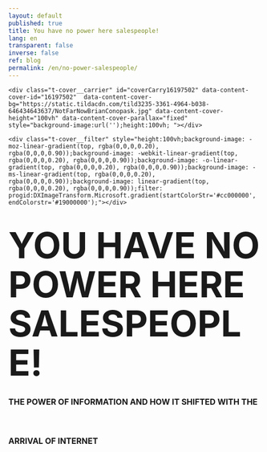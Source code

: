 ```yaml
---
layout: default
published: true
title: You have no power here salespeople!
lang: en
transparent: false
inverse: false
ref: blog
permalink: /en/no-power-salespeople/
---
```




<!--allrecords-->
<div id="allrecords" class="t-records" data-hook="blocks-collection-content-node" data-tilda-project-id="56887" data-tilda-page-id="699959"  >

<div id="rec16197502" class="r" style=" " data-animationappear="off" data-record-type="274"   >
<!-- t255 -->
<!-- cover -->





<div class="t-cover" id="recorddiv16197502" bgimgfield="img" style="height:100vh; background-image:url('https://static.tildacdn.com/tild3235-3361-4964-b038-646434643637/-/resize/20x/NotFarNowBrianConopask.jpg');" >

	<div class="t-cover__carrier" id="coverCarry16197502" data-content-cover-id="16197502"  data-content-cover-bg="https://static.tildacdn.com/tild3235-3361-4964-b038-646434643637/NotFarNowBrianConopask.jpg" data-content-cover-height="100vh" data-content-cover-parallax="fixed"        style="background-image:url('');height:100vh; "></div>

    <div class="t-cover__filter" style="height:100vh;background-image: -moz-linear-gradient(top, rgba(0,0,0,0.20), rgba(0,0,0,0.90));background-image: -webkit-linear-gradient(top, rgba(0,0,0,0.20), rgba(0,0,0,0.90));background-image: -o-linear-gradient(top, rgba(0,0,0,0.20), rgba(0,0,0,0.90));background-image: -ms-linear-gradient(top, rgba(0,0,0,0.20), rgba(0,0,0,0.90));background-image: linear-gradient(top, rgba(0,0,0,0.20), rgba(0,0,0,0.90));filter: progid:DXImageTransform.Microsoft.gradient(startColorStr='#cc000000', endColorstr='#19000000');"></div>
  <div class="t255">
  <div class="t-container">
    <div class="t-width t-width_10 t255__mainblock">
        <div class="t-cover__wrapper t-valign_middle" style="height:100vh;">
          <div class="t255__wrapper" data-hook-content="covercontent">
                        <h1 class="t255__title t-title t-title_sm t-uppercase "  style="text-transform:uppercase;" field="title"><div style="font-size:72px;line-height:78px;" data-customstyle="yes">You Have No Power Here Salespeople!<br /><span style="font-size: 16px;">The power of information and how it shifted with the arrival of Internet</span> <br /></div></h1>            <span class="space"></span>
          </div>
        </div>
        <div class="t255__userblock">
          <div class="t255__userblock-img t-bgimg "  imgfield="img2" data-original="https://static.tildacdn.com/tild6534-3332-4831-a564-653335383132/49759ab977eb49179ea12ef7921c199f.jpg" style="background-image: url('https://static.tildacdn.com/tild6534-3332-4831-a564-653335383132/-/resize/20x/49759ab977eb49179ea12ef7921c199f.jpg');"></div>          <div class="t255__userblock-descr t-descr t-descr_xxs "  field="title2">By <strong>Konstantin Kostychuk</strong><strong><br />CEO at TTBA Group</strong><strong></strong></div>          <div class="t255__userblock-date t-descr t-descr_xxs "  field="descr2">on March 20, 2017</div>        </div>
    </div>
  </div>
  </div>


</div>

</div>


<div id="rec16378298" class="r" style="padding-top:0px;padding-bottom:0px; " data-animationappear="off" data-record-type="449"   >

<!-- T381 -->
<div id="nav16378298marker"></div>
<div id="nav16378298" class="t449   " data-navmarker="nav16378298marker" data-appearoffset="" data-hideoffset="">
    <div class="t449__wrapper ">
      <script type="text/javascript" src="//yastatic.net/share2/share.js" charset="utf-8"></script>
      <div class="t449__share_buttons ya-share2" data-direction="vertical" data-yashareL10n="en" data-services="facebook,twitter"></div>
    </div>
</div>

</div>


<div id="rec16197503" class="r" style="padding-top:90px;padding-bottom:60px;background-color:#ededed; "  data-record-type="127"   data-bg-color="#ededed">
<!-- T119 -->
<div class="t119">
	<div class="t-container ">
	  	<div class="t-col t-col_8 t-prefix_2">
			<div class="t119__preface t-descr t-opacity_70" style="opacity:0.70;" field="text"><div style="font-size:20px;text-align:left;" data-customstyle="yes"><strong></strong><strong>Picture this:</strong> Your car is a piece of crap. It's all rusty and the more you repair it the more it falls apart. After the last snowstorm, you made a decision; you're buying a new car! <br /><br /> What do you do? You Google it! You open your computer or your mobile device and you start looking at the different makes, models and prices of cars. After reading reviews, watching videos and comparing 3 to 10 different options, you select your vehicle of choice and you drive down to the nearest dealership to buy it. <br /><br /></div></div>
		</div>
	</div>
</div>
</div>


<div id="rec16197504" class="r" style="padding-top:0px;padding-bottom:0px; "  data-record-type="179"   >
<!-- cover -->





<div class="t-cover" id="recorddiv16197504" bgimgfield="img" style="height:100vh; background-image:url('https://static.tildacdn.com/tild6661-3536-4532-a631-323463393132/-/resize/20x/Car_dealership.jpg');" >

	<div class="t-cover__carrier" id="coverCarry16197504" data-content-cover-id="16197504"  data-content-cover-bg="https://static.tildacdn.com/tild6661-3536-4532-a631-323463393132/Car_dealership.jpg" data-content-cover-height="100vh" data-content-cover-parallax="fixed"        style="background-image:url('');height:100vh; "></div>

    <div class="t-cover__filter" style="height:100vh;background-image: -moz-linear-gradient(top, rgba(0,0,0,0.60), rgba(0,0,0,0.60));background-image: -webkit-linear-gradient(top, rgba(0,0,0,0.60), rgba(0,0,0,0.60));background-image: -o-linear-gradient(top, rgba(0,0,0,0.60), rgba(0,0,0,0.60));background-image: -ms-linear-gradient(top, rgba(0,0,0,0.60), rgba(0,0,0,0.60));background-image: linear-gradient(top, rgba(0,0,0,0.60), rgba(0,0,0,0.60));filter: progid:DXImageTransform.Microsoft.gradient(startColorStr='#66000000', endColorstr='#66000000');"></div>

<!-- T164 -->
<div class="t164">
	<div class="t-container">
		<div class="t-cover__wrapper t-valign_middle" style="height:100vh;">
          <div class="t-col t-col_8 t-prefix_2 t-align_left">
            <div data-hook-content="covercontent">
            <div class="t164__wrapper">
	          	          	          <div class="t164__descr t-descr t-descr_xxxl" field="descr"><div style="font-size:30px;" data-customstyle="yes"><br />Now image again that your car is a piece of crap but this time it's 1987. <br /></div></div>	          <div class="t164__text t-text t-text_md" field="text"><div style="font-size:18px;" data-customstyle="yes">If you wanted to buy a new car 30 years ago, what did you do? Those of you who are old enough will remember that your options were not many. We have this amazing capacity as human beings to quickly get used to the good things in life and expect them to be the new standards. <br /> <br />So let me take you back for a minute and remind you of what life was like before 12 year olds walked around with a satellite connection in their pocket. <br /><br /><strong>Here's what you did when shopping for a car: <br /></strong>1. Pick a make and find the nearest dealership. <br />2. Drive there (or take the bus). <br />3. Compare pricing options, deals, promotions and features. <br />4. Haggle with a salesperson. <br />5. Get haggled. <br />6. Then drive down to another dealership and repeat steps 1 through 5. <br />7. Do that three, four or even 10 times. <br /> <br /><br /></div></div>            </div>
            </div>
          </div>
		</div>
	</div>
</div>



</div>

</div>


<div id="rec16197505" class="r" style="padding-top:75px;padding-bottom:0px; "  data-record-type="106"   >
<!-- T004 -->
<div class="t004">
	<div class="t-container ">
	  	<div class="t-col t-col_8 t-prefix_2">
			<div field="text" class="t-text t-text_md  "><div style="font-size:18px;" data-customstyle="yes">If you're reading this and you're a business owner, you're probably thinking "A client coming to your store without Googling a single thing, that's great! Half the battle is already won! Business owners had it SO EASY back then!" And you're right! Without easy access to information, consumers had no choice but to come see you at the store. Good for business, not so good for the consumer. <br /><br /> First of all, most people couldn't haggle if their life depended on it. <br /><br /> Most of us can haggle for fruits or other produce at a summer market. It doesn't take a genius to compare apples to apples and oranges to oranges. But comparing a Volkswagen Passat to a Honda Accord can prove more difficult to do. Especially if your adversary is a salesman who has all the up-to-date information about his products while you only know what your uncle told you about his Oldsmobile. Guess who's coming out on top in that transaction. <br /><br /> <em>Do you see where I'm going with this yet? <br /></em><br /> The only reason you went to 10 different car dealerships 30 years ago is because you had no other choice. If you wanted information about a car, you went to a car salesman. If you wanted information about a fridge, a TV or any other product or service, you had to get out of your home and drive to the store. <br /></div></div>
		</div>
	</div>
</div>
</div>


<div id="rec16376790" class="r" style="padding-top:0px;padding-bottom:0px; "  data-record-type="223"   >
<!-- T195 -->
<div class="t195">
  <div class="t-container">

      <div class="t-col t-col_4 t-prefix_2">
        <div class="t195__text t-text t-text_md" field="text"><div style="font-size:18px;" data-customstyle="yes"><u><br />The power of information was consolidated within the salespeople.</u> They knew how to use it and how to squeeze as much as they could out of every customer. They'd get away with it time after time after time. It's no wonder that to this day, when most people think of a salesman they are thinking of someone who's pushy, persistent and aggressive. Source <a href="https://research.hubspot.com/charts/sales-description-word-cloud" target="_blank" style="color:#6072fc !important;" rel="color:#7181f7 !important;">HubSpot</a></div></div>
      </div>
          <div class="t-col t-col_4  t195__imgsection" itemscope itemtype="http://schema.org/ImageObject"><meta itemprop="image" content="https://static.tildacdn.com/tild3138-3162-4234-a538-313332356161/Sales_word_cloud.png">        <img class="t195__img t-img" data-tu-max-width="1200" data-tu-max-height="1200" src="https://static.tildacdn.com/tild3138-3162-4234-a538-313332356161/-/empty/Sales_word_cloud.png" data-original="https://static.tildacdn.com/tild3138-3162-4234-a538-313332356161/Sales_word_cloud.png" imgfield="img"   /><br />        <div class="t195__sectitle t-descr" field="imgtitle" itemprop="name"></div>
        <div class="t195__secdescr t-descr" field="imgdescr" itemprop="description"></div>
      </div>
      </div>
</div>
</div>


<div id="rec16375614" class="r" style="padding-top:15px;padding-bottom:30px; "  data-record-type="106"   >
<!-- T004 -->
<div class="t004">
	<div class="t-container ">
	  	<div class="t-col t-col_8 t-prefix_2">
			<div field="text" class="t-text t-text_md  "><strong>Fast-forward a decade: Enters Internet.<br /></strong><br />From its first appearance in the early nineties, Internet has changed the way we consume information, the way we shop, communicate and pretty much live. Advances in technology, and the incredibly rapid spread of connectivity across the developed world (and now beyond) has changed the relationship between consumers and salespeople forever (and for the better).</div>
		</div>
	</div>
</div>
</div>


<div id="rec16308241" class="r" style="padding-top:75px;padding-bottom:45px; "  data-record-type="271"   >
<!-- t250 -->
<div class="t250">
  <div class="t-container">
    <div class="t-row">
      <div class="t-col t-col_10 t-prefix_1">
        <div class="t250__text t-text-impact t-text-impact_sm" field="text">
          Today's consumer wants information right NOW and he only wants to move his thumbs to get it.<br />
        </div>
        <div>
          <a class="t250__link" href="https://twitter.com/intent/tweet?url=http://project56887.tilda.ws/page699959.html;text=Today's consumer wants information right NOW and he only wants to move his thumbs to get it.;size=l&count=none" target="_blank">            <div class="t250__icon">
              <svg width="28px" height="25px" viewBox="0 0 28 25">
                  <g stroke="none" stroke-width="1" fill="none" fill-rule="evenodd">
                      <g transform="translate(-704.000000, -1375.000000)" fill="#000000">
                          <path d="M731.2272,1375.449 C730.117467,1376.155 728.887333,1376.668 727.5788,1376.944 C726.532533,1375.748 725.038267,1375 723.386267,1375 C720.2148,1375 717.642533,1377.756 717.642533,1381.155 C717.642533,1381.637 717.693867,1382.106 717.79,1382.557 C713.016,1382.3 708.783333,1379.85 705.949733,1376.126 C705.455067,1377.034 705.171333,1378.092 705.171333,1379.221 C705.171333,1381.356 706.185867,1383.24 707.7268,1384.343 C706.785067,1384.311 705.899333,1384.034 705.124667,1383.573 L705.124667,1383.65 C705.124667,1386.631 707.104267,1389.12 709.733467,1389.686 C709.250933,1389.827 708.7432,1389.902 708.2196,1389.902 C707.85,1389.902 707.489733,1389.863 707.1388,1389.792 C707.870533,1392.236 709.992,1394.017 712.505467,1394.066 C710.538933,1395.716 708.061867,1396.701 705.370133,1396.701 C704.906267,1396.701 704.449867,1396.672 704,1396.615 C706.5424,1398.361 709.561733,1399.38 712.806,1399.38 C723.3732,1399.38 729.150533,1390.002 729.150533,1381.868 C729.150533,1381.601 729.1468,1381.335 729.134667,1381.071 C730.256533,1380.204 731.230933,1379.12 732,1377.884 C730.970533,1378.374 729.8636,1378.704 728.7016,1378.853 C729.886933,1378.094 730.797867,1376.887 731.2272,1375.449 L731.2272,1375.449 Z" id="Shape" sketch:type="MSShapeGroup"></path>
                      </g>
                  </g>
              </svg>
            </div>
                      </a>        </div>
      </div>
    </div>
  </div>
</div>
</div>


<div id="rec16197506" class="r" style="padding-top:0px;padding-bottom:0px; "  data-record-type="179"   >
<!-- cover -->





<div class="t-cover" id="recorddiv16197506" bgimgfield="img" style="height:90vh; background-image:url('https://static.tildacdn.com/tild6566-3065-4232-b736-613362616238/-/resize/20x/network_cables.jpg');" >

	<div class="t-cover__carrier" id="coverCarry16197506" data-content-cover-id="16197506"  data-content-cover-bg="https://static.tildacdn.com/tild6566-3065-4232-b736-613362616238/network_cables.jpg" data-content-cover-height="90vh" data-content-cover-parallax="fixed"        style="background-image:url('');height:90vh; "></div>

    <div class="t-cover__filter" style="height:90vh;background-image: -moz-linear-gradient(top, rgba(0,0,0,0.70), rgba(0,0,0,0.70));background-image: -webkit-linear-gradient(top, rgba(0,0,0,0.70), rgba(0,0,0,0.70));background-image: -o-linear-gradient(top, rgba(0,0,0,0.70), rgba(0,0,0,0.70));background-image: -ms-linear-gradient(top, rgba(0,0,0,0.70), rgba(0,0,0,0.70));background-image: linear-gradient(top, rgba(0,0,0,0.70), rgba(0,0,0,0.70));filter: progid:DXImageTransform.Microsoft.gradient(startColorStr='#4c000000', endColorstr='#4c000000');"></div>

<!-- T164 -->
<div class="t164">
	<div class="t-container">
		<div class="t-cover__wrapper t-valign_middle" style="height:90vh;">
          <div class="t-col t-col_8 t-prefix_2 t-align_left">
            <div data-hook-content="covercontent">
            <div class="t164__wrapper">
	          	          	          <div class="t164__descr t-descr t-descr_xxxl" field="descr"><div style="font-size:42px;" data-customstyle="yes">The Power Shift<br /></div></div>	          <div class="t164__text t-text t-text_md" field="text"><div style="font-size:18px;" data-customstyle="yes"><u></u>After decades of being abused and mistreated, the consumer is finally coming out on top. He is now king! He decides when he wants to look for your product, how he does it and where he does it. <br /><br /> But for the most part, they all start in the same place. Here are a few figures: <br />- 81% of shoppers conduct online research before buying <br />- 60% start their research on a search engine like Google <br />- 61% of shoppers read product reviews before making a purchase<br /><a href="http://www.adweek.com/digital/81-shoppers-conduct-online-research-making-purchase-infographic/" style="color:#8585f5 !important;" rel="color:#8585f5 !important;"><span style="color: rgb(95, 113, 245);">(Source)</span><br /></a> <br />By the time a consumer walks into a car dealership in 2017, his mind is already made up! And it's <u>not only cars</u>; it's the same story for the majority of products or services that you will see today! If 30 years ago, the sales cycle started when a customer would walk through the doors, today it starts when the consumer simply feels a need or a want. And with a smart phone in his pocket, he can start looking to fulfill that need within seconds. There's no need to speak with a salesman any more. All of the latest information is easily accessible online. <br /> <br />The dynamic of our work as businesspeople and as salespeople has changed the day that the power of information shifted from us towards the customer. Those who adapted survived and thrived, the rest died out, much like the dinosaurs did. <br /><br /></div></div>            </div>
            </div>
          </div>
		</div>
	</div>
</div>



</div>

</div>


<div id="rec16197507" class="r" style="padding-top:60px;padding-bottom:15px;background-color:#ffffff; "  data-record-type="184"   data-bg-color="#ffffff">
<!-- T169 -->
<div class="t169">
  <div class="t-container_100">
    <div class="t-row">
      <div class="t-col_100">
        <div class="t169__text t-title" field="text"><div style="font-size:30px;line-height:40px;text-align:center;color:#444444;" data-customstyle="yes"><span style="font-weight: 300;">So what can you do? How can you market your business<br />when the consumer calls all the shots? </span><br /></div></div>
      </div>
    </div>
  </div>
</div>
</div>


<div id="rec16309713" class="r" style="padding-top:15px;padding-bottom:15px; "  data-record-type="106"   >
<!-- T004 -->
<div class="t004">
	<div class="t-container ">
	  	<div class="t-col t-col_8 t-prefix_2">
			<div field="text" class="t-text t-text_md  "><strong><span data-redactor-tag="span" style="font-size: 28px;">Business starts with presence. </span><br /></strong><br /><span style="font-size: 18px;">Being on the first page of Google puts you on the list of companies that will be compared, but it doesn't guarantee contact just yet. Today's consumer will compare a few companies by looking at their overall online presence and then decide which companies he will contact for pricing. (We assume here that your product is the bomb and that your branding is on point.) <br /><br /> When it comes to online presence, here's what you need to think about: <br /> <br /><em>- Do you have a website? Is it mobile responsive? (more than 60% of all purchases start from a mobile device) <br />- Is your contact information visible? <br />- Do you have social media accounts? Are they active? <br />- Do you produce and share interesting and useful content? <br />- Does your business have reviews? How are they? <br />- Have you established yourself as an expert in your field? Can you be trusted? <br />- Do you have a Google My Business account? <br />- Did you come up in Google at all? In Google Ads?</em> <br /><br /> The above list is meant to get you to ask the right questions and start thinking about your business differently. In the next article, we'll look at a more systematic approach to building your marketing funnel and understanding the tools at your disposal at each stage of that model. </span><br /></div>
		</div>
	</div>
</div>
</div>


<div id="rec16309789" class="r" style="padding-top:30px;padding-bottom:15px; "  data-record-type="271"   >
<!-- t250 -->
<div class="t250">
  <div class="t-container">
    <div class="t-row">
      <div class="t-col t-col_10 t-prefix_1">
        <div class="t250__text t-text-impact t-text-impact_sm" field="text">
          Online presence is no longer an asset,<br />it's an absolute prerequisite for survival. <br />
        </div>
        <div>
          <a class="t250__link" href="https://twitter.com/intent/tweet?url=http://project56887.tilda.ws/page699959.html;text=Online presence is no longer an asset,it's an absolute prerequisite for survival. ;size=l&count=none" target="_blank">            <div class="t250__icon">
              <svg width="28px" height="25px" viewBox="0 0 28 25">
                  <g stroke="none" stroke-width="1" fill="none" fill-rule="evenodd">
                      <g transform="translate(-704.000000, -1375.000000)" fill="#000000">
                          <path d="M731.2272,1375.449 C730.117467,1376.155 728.887333,1376.668 727.5788,1376.944 C726.532533,1375.748 725.038267,1375 723.386267,1375 C720.2148,1375 717.642533,1377.756 717.642533,1381.155 C717.642533,1381.637 717.693867,1382.106 717.79,1382.557 C713.016,1382.3 708.783333,1379.85 705.949733,1376.126 C705.455067,1377.034 705.171333,1378.092 705.171333,1379.221 C705.171333,1381.356 706.185867,1383.24 707.7268,1384.343 C706.785067,1384.311 705.899333,1384.034 705.124667,1383.573 L705.124667,1383.65 C705.124667,1386.631 707.104267,1389.12 709.733467,1389.686 C709.250933,1389.827 708.7432,1389.902 708.2196,1389.902 C707.85,1389.902 707.489733,1389.863 707.1388,1389.792 C707.870533,1392.236 709.992,1394.017 712.505467,1394.066 C710.538933,1395.716 708.061867,1396.701 705.370133,1396.701 C704.906267,1396.701 704.449867,1396.672 704,1396.615 C706.5424,1398.361 709.561733,1399.38 712.806,1399.38 C723.3732,1399.38 729.150533,1390.002 729.150533,1381.868 C729.150533,1381.601 729.1468,1381.335 729.134667,1381.071 C730.256533,1380.204 731.230933,1379.12 732,1377.884 C730.970533,1378.374 729.8636,1378.704 728.7016,1378.853 C729.886933,1378.094 730.797867,1376.887 731.2272,1375.449 L731.2272,1375.449 Z" id="Shape" sketch:type="MSShapeGroup"></path>
                      </g>
                  </g>
              </svg>
            </div>
                      </a>        </div>
      </div>
    </div>
  </div>
</div>
</div>


<div id="rec16197508" class="r" style="padding-top:30px;padding-bottom:0px; "  data-record-type="493"   >
<!-- t493 -->

<div class="t493">

  <div class="t493__container t-container">
		<div class="t493__flex-wrapper">
	    <div class="t493__box-img-mobile t-col">
	      <div class="t493__tablewrapper">
	        <div class="t493__cell t-cell">
	          <img class="t493__img t-margin_auto t-img" src="https://static.tildacdn.com/tild6462-6661-4664-b635-303765333766/-/empty/salespeople.png" data-original="https://static.tildacdn.com/tild6462-6661-4664-b635-303765333766/salespeople.png" imgfiled="img5" >
	        </div>
	      </div>
	    </div>
	    	    <div class="t493__box-text t-col t-col_flex t-valign_middle t-col_6 ">
	      <div class="t493__tablewrapper">
	        <div class="t493__cell t-cell">
	          <div class="t493__item t-item ">
	            	            <div class="t493__textwrapper t-cell t-valign_top">
	              	                <div class="t493__heading t-heading t-heading_sm  t-align_center" style="" field="title">
	              <div style="color:#060606;" data-customstyle="yes"><strong><strong data-redactor-tag="strong">So that's it? Online presence is the answer? Not quite.</strong><br /></strong></div></div>	              	                <div class="t493__descr t-descr t-descr_xs t-align_center" style="" field="descr">
	              <div style="font-size:18px;" data-customstyle="yes"><br />Online presence is one of the answers. It's one of the very first answers. If you're thinking about the future of your business and about where your customers are looking for your products, online presence is a good start. <br /><br /> Active evaluation is when a potential client has found your business, liked what you're offering and is at the stage of comparing you to the competition. "Two-thirds of the touch points during the active-evaluation phase involve […] activities such as Internet reviews and word-of-mouth recommendations from friends and family." <br />Source: <span style="color: rgb(95, 113, 245);"><a href="http://www.mckinsey.com/business-functions/marketing-and-sales/our-insights/the-consumer-decision-journey" style="color: rgb(95, 113, 245);" target="_blank">McKinsey</a> </span><br /><br /> What does that mean? It means that simply being online is not enough. Just like they do in a store holding two products in front of them, they will also compare your business with others when searching online. <br /><strong></strong></div></div>	            </div>
	          </div>
	          	            <div class="t493__item t493__item_padding-top t-item ">
	              	              <div class="t493__textwrapper t-cell t-valign_top">
	                	                  <div class="t493__heading t-heading t-heading_sm t-align_center" style="" field="title2">
	                <div style="color:#515151;" data-customstyle="yes"></div></div>	                	              </div>
	            </div>
	          	          	          	<div class="t493__item t493__item_padding-top t-item ">
	              	              <div class="t493__textwrapper t-cell t-valign_top">
	                	                  <div class="t493__heading t-heading t-heading_sm t-align_center" style="" field="title3">
	                <div style="color:#474747;" data-customstyle="yes"></div></div>	                	              </div>
	            </div>
	          	          	        </div>
	      </div>
	    </div>
	    	      <div class="t493__box-img t-col t-col_flex t-valign_middle t-col_6 ">
	        <div class="t493__tablewrapper">
	          <div class="t493__cell t-cell">
	            <img class="t493__img t-img " src="https://static.tildacdn.com/tild6462-6661-4664-b635-303765333766/-/empty/salespeople.png" data-original="https://static.tildacdn.com/tild6462-6661-4664-b635-303765333766/salespeople.png" imgfield="img5" >
	          </div>
	        </div>
	      </div>
	    		</div>
  </div>



</div>
</div>


<div id="rec16309511" class="r" style="padding-top:0px;padding-bottom:0px; "  data-record-type="179"   >
<!-- cover -->





<div class="t-cover" id="recorddiv16309511" bgimgfield="img" style="height:100vh; background-image:url('https://static.tildacdn.com/tild3762-6438-4731-b039-353833383037/-/resize/20x/iStock_000050225464_Medium1002x666.jpg');" >

	<div class="t-cover__carrier" id="coverCarry16309511" data-content-cover-id="16309511"  data-content-cover-bg="https://static.tildacdn.com/tild3762-6438-4731-b039-353833383037/iStock_000050225464_Medium1002x666.jpg" data-content-cover-height="100vh" data-content-cover-parallax="fixed"        style="background-image:url('');height:100vh; "></div>

    <div class="t-cover__filter" style="height:100vh;background-image: -moz-linear-gradient(top, rgba(255,255,255,0.90), rgba(255,255,255,0.80));background-image: -webkit-linear-gradient(top, rgba(255,255,255,0.90), rgba(255,255,255,0.80));background-image: -o-linear-gradient(top, rgba(255,255,255,0.90), rgba(255,255,255,0.80));background-image: -ms-linear-gradient(top, rgba(255,255,255,0.90), rgba(255,255,255,0.80));background-image: linear-gradient(top, rgba(255,255,255,0.90), rgba(255,255,255,0.80));filter: progid:DXImageTransform.Microsoft.gradient(startColorStr='#19ffffff', endColorstr='#33ffffff');"></div>

<!-- T164 -->
<div class="t164">
	<div class="t-container">
		<div class="t-cover__wrapper t-valign_middle" style="height:100vh;">
          <div class="t-col t-col_8 t-prefix_2 t-align_left">
            <div data-hook-content="covercontent">
            <div class="t164__wrapper">
	          	          	          <div class="t164__descr t-descr t-descr_xxxl" field="descr"><div style="font-size:30px;color:#1a1a1a;" data-customstyle="yes"><strong>Conclusion</strong> <br /></div></div>	          <div class="t164__text t-text t-text_md" field="text"><div style="font-size:18px;color:#0b0b0b;" data-customstyle="yes">We've said it, doing business is harder today than it was 30 years ago. There's no denying the fact that there are many more companies opening every week, competition is getting more fierce, sometimes international, and the consumer has access to detailed information at the swipe of a finger. <br /> <br />Make no mistake; your competitors are already online. They have been for a while. Online presence is a big step in the right direction but if you haven't made that step by 2017, you're already behind! If your company is not visible online, it is not visible at all. <br /> <br />Be smart about your business. Plan, test, adjust and try again. Leave nothing to chance, be calculated and systematic, use the right tools and target the right audience to grow your business. <br /> <br />If you're not sure where to start, our consultations are free. <u><a href="#GrowMyBusiness" style="color: rgb(11, 11, 11);" rel="" data-redactor-tag="a">Here</a>'s</u> how to get in touch!<br /></div></div>            </div>
            </div>
          </div>
		</div>
	</div>
</div>



</div>

</div>


<div id="rec16310536" class="r" style=" " data-animationappear="off" data-record-type="330"   >

<style>
#rec16310536 input::-webkit-input-placeholder {color:#000000; opacity: 0.5;}
#rec16310536 input::-moz-placeholder          {color:#000000; opacity: 0.5;}
#rec16310536 input:-moz-placeholder           {color:#000000; opacity: 0.5;}
#rec16310536 input:-ms-input-placeholder      {color:#000000; opacity: 0.5;}
#rec16310536 textarea::-webkit-input-placeholder {color:#000000; opacity: 0.5;}
#rec16310536 textarea::-moz-placeholder          {color:#000000; opacity: 0.5;}
#rec16310536 textarea:-moz-placeholder           {color:#000000; opacity: 0.5;}
#rec16310536 textarea:-ms-input-placeholder      {color:#000000; opacity: 0.5;}
</style>
<div class="t330">
  <div class="t-popup" data-tooltip-hook="#GrowMyBusiness" >
    <div class="t-popup__close">
      <svg width="23px" height="23px" viewBox="0 0 23 23" version="1.1" xmlns="http://www.w3.org/2000/svg" xmlns:xlink="http://www.w3.org/1999/xlink">
        <g stroke="none" stroke-width="1" fill="#fff" fill-rule="evenodd">
          <rect transform="translate(11.313708, 11.313708) rotate(-45.000000) translate(-11.313708, -11.313708) " x="10.3137085" y="-3.6862915" width="2" height="30"></rect>
          <rect transform="translate(11.313708, 11.313708) rotate(-315.000000) translate(-11.313708, -11.313708) " x="10.3137085" y="-3.6862915" width="2" height="30"></rect>
        </g>
      </svg>
    </div>
    <div class="t-popup__container t-width t-width_6">
        <img class="t330__img t-img" src="https://static.tildacdn.com/tild6632-6531-4531-a564-626639616530/-/empty/ttba_moto.jpg" data-original="https://static.tildacdn.com/tild6632-6531-4531-a564-626639616530/ttba_moto.jpg" imgfield="img" >        <div class="t330__wrapper t-align_center" style=";">
          <div class="t330__title t-title t-title_xxs"><div style="font-size:16px;" data-customstyle="yes"><span style="font-weight: 400;">We always respond in less than 4 hours.<br /><br /></span></div></div>                    <form id="form16310536" name='form16310536' role="form" action='https://forms.tildacdn.com/procces/' method='POST' data-formactiontype="2" data-inputbox=".t330__blockinput"  data-success-url="https://ttbagroup.com/en/request-submitted" class="js-form-proccess">                                                                  <input type="hidden" name="formservices[]" value="67787a8c45c4f24353fc05cdd55eaa8d" class="js-formaction-services">

                                                                                  <div>
                          <div class="js-errorbox-all t330__blockinput-errorbox" style="display:none;">
                              <div class="t330__blockinput-errors-text t-text t-text_xs">
                                  <p class="t330__blockinput-errors-item js-rule-error js-rule-error-all"></p>
                        		<p class="t330__blockinput-errors-item js-rule-error js-rule-error-req">Required field</p>
                        		<p class="t330__blockinput-errors-item js-rule-error js-rule-error-email">Please correct e-mail address</p>
                        		<p class="t330__blockinput-errors-item js-rule-error js-rule-error-name">Name Wrong. Correct please</p>
                        		<p class="t330__blockinput-errors-item js-rule-error js-rule-error-phone">Please correct phone number</p>
                        		<p class="t330__blockinput-errors-item js-rule-error js-rule-error-string">Please enter letter, number or punctuation symbols.</p>
                              </div>
                          </div>
                          <div class="js-successbox t330__blockinput-success t-text t-text_xs" style="display:none;">
                                                            Thank You! Your request has been submitted.
                                                      </div>
                        </div>
                        <div class="t330__input-wrapper">
                                                                              <div class="t330__blockinput">
                              <input type="text" name="email" class="t330__input t-input js-tilda-rule " value="" placeholder="Your Name"  onfocus="this.placeholder = ''" onblur="this.placeholder = 'Your Name'" data-tilda-req="1" data-tilda-rule="email" style="color:#000000; border:1px solid #c9c9c9; background-color:#ffffff; border-radius: 5px; -moz-border-radius: 5px; -webkit-border-radius: 5px;">
                          </div>
                                                                                                        <div class="t330__blockinput">
                              <input type="text" name="name" class="t330__input t-input js-tilda-rule " value="" placeholder="Your Email"  onfocus="this.placeholder = ''" onblur="this.placeholder = 'Your Email'" data-tilda-req="1" data-tilda-rule="none" style="color:#000000; border:1px solid #c9c9c9; background-color:#ffffff; border-radius: 5px; -moz-border-radius: 5px; -webkit-border-radius: 5px;">
                          </div>
                                                                                                        <div class="t330__blockinput">
                              <input type="text" name="phone" class="t330__input t-input js-tilda-rule " value="" placeholder="Your Phone Number"  onfocus="this.placeholder = ''" onblur="this.placeholder = 'Your Phone Number'" data-tilda-req="1" data-tilda-rule="phone" style="color:#000000; border:1px solid #c9c9c9; background-color:#ffffff; border-radius: 5px; -moz-border-radius: 5px; -webkit-border-radius: 5px;">
                          </div>



                                                                              <div class="t330__blockinput">
                              <textarea name="Whatdoyouwanttodiscuss" class="t330__input t-input js-tilda-rule " placeholder="What do you want to discuss?"  onfocus="this.placeholder = ''" onblur="this.placeholder = 'What do you want to discuss?'"  style="color:#000000; border:1px solid #c9c9c9; background-color:#ffffff; border-radius: 5px; -moz-border-radius: 5px; -webkit-border-radius: 5px;height:68px" rows="2"></textarea>
                          </div>
                                                    <div class="t330__blockbutton">
                              <button type="submit" class="t330__submit t-submit" style="color:#ffffff;background-color:#ed4b3a;border-radius:5px; -moz-border-radius:5px; -webkit-border-radius:5px;">SEND</button>                          </div>
                         </div>
          </form>
        </div>
      </div>
    </div>
</div>
<script type="text/javascript">
$(document).ready(function(){
  setTimeout(function(){
    t330_initPopup('16310536');
  }, 500);
});
</script>


</div>


<div id="rec16197510" class="r" style="padding-top:45px;padding-bottom:45px; "  data-record-type="132"   >
<div class="t-container_100">
	<div style="position: relative; right: 50%; float: right;">
		<div style="position: relative; z-index: 1; right: -50%;">
			<div style="display: table;">
			<div style="display:table-row; width:auto; clear:both;">

						<div id="fb-root"></div>

			<script>(function(d, s, id) {
			  var js, fjs = d.getElementsByTagName(s)[0];
			  if (d.getElementById(id)) return;
			  js = d.createElement(s); js.id = id;
			  js.src = "//connect.facebook.net/en_En/sdk.js#xfbml=1&appId=257953674358265&version=v2.0";
			  fjs.parentNode.insertBefore(js, fjs);
			}(document, 'script', 'facebook-jssdk'));</script>


						<div style="border:0px solid;height:25px; float:left; display:table-column; padding-left:10px; padding-top:4px;">
			<div class="fb-like" data-layout="button_count" data-action="like" data-show-faces="false" data-share="false"></div>
			</div>

						<div style="border:0px solid;height:25px; float:left; display:table-column; padding-left:10px; padding-top:4px;">
			<div class="fb-share-button" data-type="button_count"></div>
			</div>




						<div style="float:left; width:80px; display:table-column; height:25px; border:0px solid; padding-left:10px; padding-top:4px;">
			<a href="https://twitter.com/share" class="twitter-share-button" data-text="You have no power here salespeople!">Tweet</a>
			<script>!function(d,s,id){var js,fjs=d.getElementsByTagName(s)[0],p=/^http:/.test(d.location)?'http':'https';if(!d.getElementById(id)){js=d.createElement(s);js.id=id;js.src=p+'://platform.twitter.com/widgets.js';fjs.parentNode.insertBefore(js,fjs);}}(document, 'script', 'twitter-wjs');</script>
			</div>

			</div>
			</div>
		</div>
	</div>
</div>
</div>


<div id="rec16311351" class="r" style="padding-top:0px;padding-bottom:0px; " data-animationappear="off" data-record-type="307"   >
<!-- t278 -->
<!-- cover -->





<div class="t-cover" id="recorddiv16311351" bgimgfield="img" style="height:100vh; background-image:url('https://static.tildacdn.com/tild6432-6139-4635-a466-633539363738/-/resize/20x/mtlcityview.jpg');" >

	<div class="t-cover__carrier" id="coverCarry16311351" data-content-cover-id="16311351"  data-content-cover-bg="https://static.tildacdn.com/tild6432-6139-4635-a466-633539363738/mtlcityview.jpg" data-content-cover-height="100vh" data-content-cover-parallax="fixed"        style="background-image:url('');height:100vh; "></div>

    <div class="t-cover__filter" style="height:100vh;background-image: -moz-linear-gradient(top, rgba(46,46,46,0.80), rgba(46,46,46,0.80));background-image: -webkit-linear-gradient(top, rgba(46,46,46,0.80), rgba(46,46,46,0.80));background-image: -o-linear-gradient(top, rgba(46,46,46,0.80), rgba(46,46,46,0.80));background-image: -ms-linear-gradient(top, rgba(46,46,46,0.80), rgba(46,46,46,0.80));background-image: linear-gradient(top, rgba(46,46,46,0.80), rgba(46,46,46,0.80));filter: progid:DXImageTransform.Microsoft.gradient(startColorStr='#332e2e2e', endColorstr='#332e2e2e');"></div>
  <div class="t278">
  <div class="t-container ">
    <div class="t-width t-width_6 t278__mainblock">
      <div class="t-cover__wrapper t-valign_middle" style="height:100vh;">
        <div class="t278__mainwrapper" data-hook-content="covercontent">
          <div class="t278__title t-title t-title_xs" field="title">Receive marketing and sales insights right in your Inbox.</div>          <div class="t278__descr t-descr t-descr_md" field="descr">We promise we will never spam you.</div>          <form id="form16311351" name='form16311351' role="form" action='https://forms.tildacdn.com/procces/' method='POST' data-formactiontype="2"  data-inputbox=".t278__blockinput"   class="js-form-proccess">                                                <input type="hidden" name="formservices[]" value="67787a8c45c4f24353fc05cdd55eaa8d" class="js-formaction-services">

                            <div style="position: absolute; left: -5000px;"><input type="text" name="tspecomment" tabindex="-1" value=""></div>


                <div class="t278__input-mainblock t-width t-width_6">

                  <div class="t278__allert-wrapper">
                    <div class="t278__blockinput-errorbox js-errorbox-all" style="display:none;">
                        <div class="t278__blockinput-errors-text t-descr t-descr_xs">
                            <p class="t278__blockinput-errors-item js-rule-error js-rule-error-all"></p>
                        	<p class="t278__blockinput-errors-item js-rule-error js-rule-error-req">Required field</p>
                        	<p class="t278__blockinput-errors-item js-rule-error js-rule-error-email">Please correct e-mail address</p>
                        	<p class="t278__blockinput-errors-item js-rule-error js-rule-error-name">Name Wrong. Correct please</p>
                        	<p class="t278__blockinput-errors-item js-rule-error js-rule-error-phone">Please correct phone number</p>
                        	<p class="t278__blockinput-errors-item js-rule-error js-rule-error-string">Please enter letter, number or punctuation symbols.</p>
                        </div>
                    </div>
                    <div class="t278__blockinput-success js-successbox" style="display:none;">
                        <div class="t278__success-icon">
                          <svg width="50px" height="50px" viewBox="0 0 50 50">
                            <g stroke="none" stroke-width="1" fill="none" fill-rule="evenodd">
                              <g fill="#FFFFFF">
                                <path d="M25.0982353,49.2829412 C11.5294118,49.2829412 0.490588235,38.2435294 0.490588235,24.6752941 C0.490588235,11.1064706 11.53,0.0670588235 25.0982353,0.0670588235 C38.6664706,0.0670588235 49.7058824,11.1064706 49.7058824,24.6752941 C49.7058824,38.2441176 38.6664706,49.2829412 25.0982353,49.2829412 L25.0982353,49.2829412 Z M25.0982353,1.83176471 C12.5023529,1.83176471 2.25529412,12.0794118 2.25529412,24.6752941 C2.25529412,37.2705882 12.5023529,47.5182353 25.0982353,47.5182353 C37.6941176,47.5182353 47.9411765,37.2705882 47.9411765,24.6752941 C47.9411765,12.0794118 37.6941176,1.83176471 25.0982353,1.83176471 L25.0982353,1.83176471 Z"></path>
                                <path d="M22.8435294,30.5305882 L18.3958824,26.0829412 C18.0511765,25.7382353 18.0511765,25.18 18.3958824,24.8352941 C18.7405882,24.4905882 19.2988235,24.4905882 19.6435294,24.8352941 L22.8429412,28.0347059 L31.7282353,19.1488235 C32.0729412,18.8041176 32.6311765,18.8041176 32.9758824,19.1488235 C33.3205882,19.4935294 33.3205882,20.0517647 32.9758824,20.3964706 L22.8435294,30.5305882 L22.8435294,30.5305882 Z"></path>
                              </g>
                            </g>
                          </svg>
                        </div>
                        <div class="t278__success-message t-descr t-descr_lg">Your data has been submitted. Thank you!</div>
                    </div>
                  </div>

                  <div class="t278__wrapper">
                                        <div class="t278__blockinput">
                        <input type="text" name="EMAIL" class="t278__input t-input js-tilda-rule " value="" placeholder="Your e-mail" data-tilda-req="1" data-tilda-rule="email" style="color:#000000;  background-color:#ffffff; border-radius: 4px; -moz-border-radius: 4px; -webkit-border-radius: 4px;">
                    </div>
                                                                                <div class="t278__blockinput">
                        <input type="text" name="name" class="t278__input t-input js-tilda-rule " value="" placeholder="Name" data-tilda-req="1" data-tilda-rule="none" style="color:#000000;  background-color:#ffffff; border-radius: 4px; -moz-border-radius: 4px; -webkit-border-radius: 4px;">
                    </div>



                    <div class="t278__blockbutton">
                                                  <button type="submit" class="t-submit" style="color:#ffffff;background-color:#ed4b3a;border-radius:7px; -moz-border-radius:7px; -webkit-border-radius:7px;">SEND ME ONLY INTERESTING CONTENT</button>
                                            </div>
                  </div>
              </div>
        </form>
        </div>
      </div>
    </div>
  </div>
  </div>
<style>
#rec16311351 input::-webkit-input-placeholder {color:#000000; opacity: 0.5;}
#rec16311351 input::-moz-placeholder          {color:#000000; opacity: 0.5;}
#rec16311351 input:-moz-placeholder           {color:#000000; opacity: 0.5;}
#rec16311351 input:-ms-input-placeholder      {color:#000000; opacity: 0.5;}
#rec16311351 textarea::-webkit-input-placeholder {color:#000000; opacity: 0.5;}
#rec16311351 textarea::-moz-placeholder          {color:#000000; opacity: 0.5;}
#rec16311351 textarea:-moz-placeholder           {color:#000000; opacity: 0.5;}
#rec16311351 textarea:-ms-input-placeholder      {color:#000000; opacity: 0.5;}
</style>


</div>



</div>

</div>
<!--/allrecords-->

